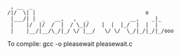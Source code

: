 	 , __  _                                             
	/|/  \| |                                   o        
	 |___/| |  _   __,   ,   _             __,    _|_    
	 |    |/  |/  /  |  / \_|/    |  |  |_/  |  |  |     
	 |    |__/|__/\_/|_/ \/ |__/   \/ \/  \_/|_/|_/|_/ooo

To compile:
    gcc -o pleasewait pleasewait.c
